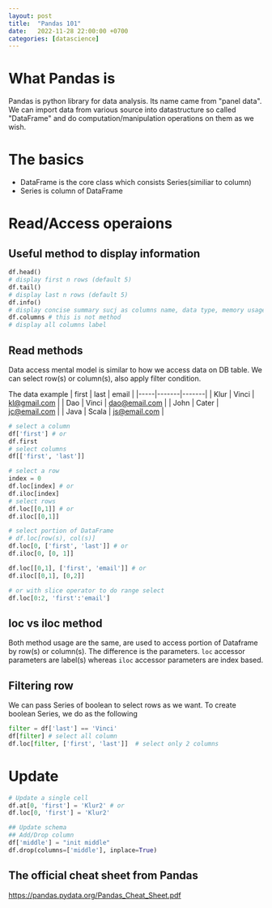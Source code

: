 ```yaml
---
layout: post
title:  "Pandas 101"
date:   2022-11-28 22:00:00 +0700
categories: [datascience]
---
```


# What Pandas is
Pandas is python library for data analysis. Its name came from "panel data". We can import data from various source into datastructure so called "DataFrame" and do computation/manipulation operations on them as we wish.

# The basics
- DataFrame is the core class which consists Series(similiar to column)
- Series is column of DataFrame

# Read/Access operaions
## Useful method to display information
```python
df.head() 
# display first n rows (default 5)
df.tail() 
# display last n rows (default 5)
df.info() 
# display concise summary sucj as columns name, data type, memory usage
df.columns # this is not method
# display all columns label
```

## Read methods
Data access mental model is similar to how we access data on DB table. We can select row(s) or column(s), also apply filter condition.

The data example 
| first | last | email |
|-----|-------|-------|
| Klur | Vinci | kl@gmail.com |
| Dao | Vinci | dao@email.com |
| John | Cater | jc@email.com |
| Java | Scala | js@email.com |

```python
# select a column
df['first'] # or 
df.first
# select columns
df[['first', 'last']]

# select a row
index = 0 
df.loc[index] # or 
df.iloc[index] 
# select rows
df.loc[[0,1]] # or 
df.iloc[[0,1]]

# select portion of DataFrame
# df.loc[row(s), col(s)]
df.loc[0, ['first', 'last']] # or
df.iloc[0, [0, 1]]

df.loc[[0,1], ['first', 'email']] # or
df.iloc[[0,1], [0,2]]

# or with slice operator to do range select
df.loc[0:2, 'first':'email'] 
```

## loc vs iloc method
Both method usage are the same, are used to access portion of Dataframe by row(s) or column(s). The difference is the parameters. ```loc``` accessor parameters are label(s) whereas ```iloc``` accessor parameters are index based.

## Filtering row
We can pass Series of boolean to select rows as we want. To create boolean Series, we do as the following
```python
filter = df['last'] == 'Vinci'
df[filter] # select all column
df.loc[filter, ['first', 'last']]  # select only 2 columns
```

# Update
```python
# Update a single cell
df.at[0, 'first'] = 'Klur2' # or
df.loc[0, 'first'] = 'Klur2'

## Update schema
## Add/Drop column
df['middle'] = "init middle"
df.drop(columns=['middle'], inplace=True)
```

## The official cheat sheet from Pandas
https://pandas.pydata.org/Pandas_Cheat_Sheet.pdf
